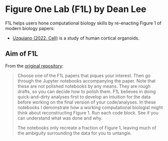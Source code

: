 # Figure One Lab (F1L) by Dean Lee

F1L helps users hone computational biology skills by re-enacting Figure 1 of modern biology papers:
* [Uzquiano (2022, Cell)](https://www.sciencedirect.com/science/article/pii/S0092867422011680) is a study of human cortical organoids.

## Aim of F1L
From the [original repository](https://github.com/deanslee/FigureOneLab):
> Choose one of the F1L papers that piques your interest. Then go through the Jupyter notebooks accompanying the paper. Note that these are not polished notebooks by any means. They are rough drafts, so you can decide how to polish them. F1L believes in doing quick-and-dirty analyses first to develop an intuition for the data before working on the final version of your code/analyses. In these notebooks I demonstrate how a working computational biologist might think about reconstructing Figure 1. Run each code block. See if you can understand what was done and why.
>
> The notebooks only recreate a fraction of Figure 1, leaving much of the ambiguity surrounding the data for you to untangle. 
